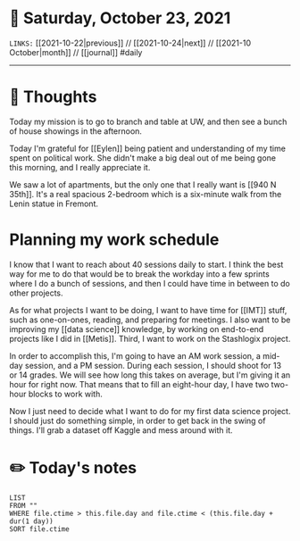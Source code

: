 # 📅 Saturday, October 23, 2021
`LINKS:` [[2021-10-22|previous]] // [[2021-10-24|next]] // [[2021-10 October|month]] // [[journal]] 
#daily

---
# 💭 Thoughts
Today my mission is to go to branch and table at UW, and then see a bunch of house showings in the afternoon. 

Today I'm grateful for [[Eylen]] being patient and understanding of my time spent on political work. She didn't make a big deal out of me being gone this morning, and I really appreciate it. 

We saw a lot of apartments, but the only one that I really want is [[940 N 35th]]. It's a real spacious 2-bedroom which is a six-minute walk from the Lenin statue in Fremont. 

# Planning my work schedule
I know that I want to reach about 40 sessions daily to start. I think the best way for me to do that would be to break the workday into a few sprints where I do a bunch of sessions, and then I could have time in between to do other projects. 

As for what projects I want to be doing, I want to have time for [[IMT]] stuff, such as one-on-ones, reading, and preparing for meetings. I also want to be improving my [[data science]] knowledge, by working on end-to-end projects like I did in [[Metis]]. Third, I want to work on the Stashlogix project. 

In order to accomplish this, I'm going to have an AM work session, a mid-day session, and a PM session. During each session, I should shoot for 13 or 14 grades. We will see how long this takes on average, but I'm giving it an hour for right now. That means that to fill an eight-hour day, I have two two-hour blocks to work with. 

Now I just need to decide what I want to do for my first data science project. I should just do something simple, in order to get back in the swing of things. I'll grab a dataset off Kaggle and mess around with it. 

# ✏️ Today's notes
```dataview
LIST 
FROM ""
WHERE file.ctime > this.file.day and file.ctime < (this.file.day + dur(1 day))
SORT file.ctime
```
